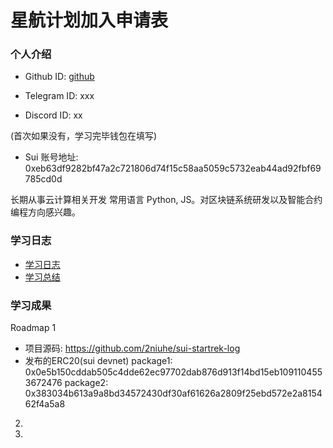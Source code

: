 # 星航计划加入申请表

### 个人介绍

* Github ID: [github](https://github.com/2niuhe)

* Telegram ID: xxx

* Discord ID: xx

(首次如果没有，学习完毕钱包在填写)
* Sui 账号地址: 0xeb63df9282bf47a2c721806d74f15c58aa5059c5732eab44ad92fbf69785cd0d

长期从事云计算相关开发
常用语言 Python, JS。对区块链系统研发以及智能合约编程方向感兴趣。

### 学习日志

- [学习日志](journal.md)
- [学习总结](summary.md)

### 学习成果

Roadmap  1  
- 项目源码: https://github.com/2niuhe/sui-startrek-log
- 发布的ERC20(sui devnet)
package1: 0x0e5b150cddab505c4dde62ec97702dab876d913f14bd15eb1091104553672476
package2: 0x383034b613a9a8bd34572430df30af61626a2809f25ebd572e2a815462f4a5a8


2.


1. 

